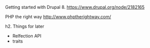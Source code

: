 Getting started with Drupal 8.
https://www.drupal.org/node/2182165

PHP the right way
http://www.phptherightway.com/

h2. Things for later
* Relfection API
* traits